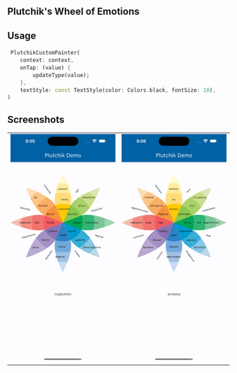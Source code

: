 <!--
This README describes the package. If you publish this package to pub.dev,
this README's contents appear on the landing page for your package.

For information about how to write a good package README, see the guide for
[writing package pages](https://dart.dev/guides/libraries/writing-package-pages).

For general information about developing packages, see the Dart guide for
[creating packages](https://dart.dev/guides/libraries/create-library-packages)
and the Flutter guide for
[developing packages and plugins](https://flutter.dev/developing-packages).
-->

## Plutchik's Wheel of Emotions

## Usage

```dart
 PlutchikCustomPainter(
    context: context,
    onTap: (value) {
        updateType(value);
    },
    textStyle: const TextStyle(color: Colors.black, fontSize: 10),
)
```

## Screenshots

|||
|:--:|:--:|
![tr](./ss/tr.png)|![en](./ss/en.png)|

